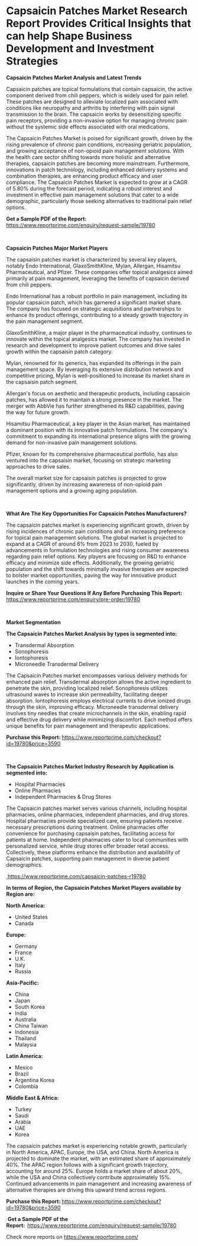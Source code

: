<p><h1>Capsaicin Patches Market Research Report Provides Critical Insights that can help Shape Business Development and Investment Strategies</h1></p><p><strong>Capsaicin Patches Market Analysis and Latest Trends</strong></p>
<p><p>Capsaicin patches are topical formulations that contain capsaicin, the active component derived from chili peppers, which is widely used for pain relief. These patches are designed to alleviate localized pain associated with conditions like neuropathy and arthritis by interfering with pain signal transmission to the brain. The capsaicin works by desensitizing specific pain receptors, providing a non-invasive option for managing chronic pain without the systemic side effects associated with oral medications.</p><p>The Capsaicin Patches Market is poised for significant growth, driven by the rising prevalence of chronic pain conditions, increasing geriatric population, and growing acceptance of non-opioid pain management solutions. With the health care sector shifting towards more holistic and alternative therapies, capsaicin patches are becoming more mainstream. Furthermore, innovations in patch technology, including enhanced delivery systems and combination therapies, are enhancing product efficacy and user compliance. The Capsaicin Patches Market is expected to grow at a CAGR of 5.80% during the forecast period, indicating a robust interest and investment in effective pain management solutions that cater to a wide demographic, particularly those seeking alternatives to traditional pain relief options.</p></p>
<p><strong>Get a Sample PDF of the Report:&nbsp;</strong> <a href="https://www.reportprime.com/enquiry/request-sample/19780?utm_campaign=3357&utm_medium=2&utm_source=Github&utm_content=ia&utm_term=20032025&utm_id=capsaicin-patches">https://www.reportprime.com/enquiry/request-sample/19780</a></p>
<p>&nbsp;</p>
<p><strong>Capsaicin Patches Major Market Players</strong></p>
<p><p>The capsaisin patches market is characterized by several key players, notably Endo International, GlaxoSmithKline, Mylan, Allergan, Hisamitsu Pharmaceutical, and Pfizer. These companies offer topical analgesics aimed primarily at pain management, leveraging the benefits of capsaicin derived from chili peppers.</p><p>Endo International has a robust portfolio in pain management, including its popular capsaicin patch, which has garnered a significant market share. The company has focused on strategic acquisitions and partnerships to enhance its product offerings, contributing to a steady growth trajectory in the pain management segment.</p><p>GlaxoSmithKline, a major player in the pharmaceutical industry, continues to innovate within the topical analgesics market. The company has invested in research and development to improve patient outcomes and drive sales growth within the capsaisin patch category.</p><p>Mylan, renowned for its generics, has expanded its offerings in the pain management space. By leveraging its extensive distribution network and competitive pricing, Mylan is well-positioned to increase its market share in the capsaisin patch segment.</p><p>Allergan's focus on aesthetic and therapeutic products, including capsaicin patches, has allowed it to maintain a strong presence in the market. The merger with AbbVie has further strengthened its R&D capabilities, paving the way for future growth.</p><p>Hisamitsu Pharmaceutical, a key player in the Asian market, has maintained a dominant position with its innovative patch formulations. The company's commitment to expanding its international presence aligns with the growing demand for non-invasive pain management solutions.</p><p>Pfizer, known for its comprehensive pharmaceutical portfolio, has also ventured into the capsaisin market, focusing on strategic marketing approaches to drive sales. </p><p>The overall market size for capsaisin patches is projected to grow significantly, driven by increasing awareness of non-opioid pain management options and a growing aging population.</p></p>
<p>&nbsp;</p>
<p><strong>What Are The Key Opportunities For Capsaicin Patches Manufacturers?</strong></p>
<p><p>The capsaicin patches market is experiencing significant growth, driven by rising incidences of chronic pain conditions and an increasing preference for topical pain management solutions. The global market is projected to expand at a CAGR of around 6% from 2023 to 2030, fueled by advancements in formulation technologies and rising consumer awareness regarding pain relief options. Key players are focusing on R&D to enhance efficacy and minimize side effects. Additionally, the growing geriatric population and the shift towards minimally invasive therapies are expected to bolster market opportunities, paving the way for innovative product launches in the coming years.</p></p>
<p><strong>Inquire or Share Your Questions If Any Before Purchasing This Report:</strong> <a href="https://www.reportprime.com/enquiry/pre-order/19780?utm_campaign=3357&utm_medium=2&utm_source=Github&utm_content=ia&utm_term=20032025&utm_id=capsaicin-patches">https://www.reportprime.com/enquiry/pre-order/19780</a></p>
<p>&nbsp;</p>
<p><strong>Market Segmentation</strong></p>
<p><strong>The Capsaicin Patches Market Analysis by types is segmented into:</strong></p>
<p><ul><li>Transdermal Absorption</li><li>Sonophoresis</li><li>Iontophoresis</li><li>Microneedle Transdermal Delivery</li></ul></p>
<p><p>The Capsaicin Patches market encompasses various delivery methods for enhanced pain relief. Transdermal absorption allows the active ingredient to penetrate the skin, providing localized relief. Sonophoresis utilizes ultrasound waves to increase skin permeability, facilitating deeper absorption. Iontophoresis employs electrical currents to drive ionized drugs through the skin, improving efficacy. Microneedle transdermal delivery involves tiny needles that create microchannels in the skin, enabling rapid and effective drug delivery while minimizing discomfort. Each method offers unique benefits for pain management and therapeutic applications.</p></p>
<p><strong>Purchase this Report:&nbsp;</strong><a href="https://www.reportprime.com/checkout?id=19780&price=3590&utm_campaign=3357&utm_medium=2&utm_source=Github&utm_content=ia&utm_term=20032025&utm_id=capsaicin-patches">https://www.reportprime.com/checkout?id=19780&price=3590</a></p>
<p>&nbsp;</p>
<p><strong>The Capsaicin Patches Market Industry Research by Application is segmented into:</strong></p>
<p><ul><li>Hospital Pharmacies</li><li>Online Pharmacies</li><li>Independent Pharmacies & Drug Stores</li></ul></p>
<p><p>The Capsaicin patches market serves various channels, including hospital pharmacies, online pharmacies, independent pharmacies, and drug stores. Hospital pharmacies provide specialized care, ensuring patients receive necessary prescriptions during treatment. Online pharmacies offer convenience for purchasing capsaisin patches, facilitating access for patients at home. Independent pharmacies cater to local communities with personalized service, while drug stores offer broader retail access. Collectively, these platforms enhance the distribution and availability of Capsaicin patches, supporting pain management in diverse patient demographics.</p></p>
<p><a href="https://www.reportprime.com/capsaicin-patches-r19780?utm_campaign=3357&utm_medium=2&utm_source=Github&utm_content=ia&utm_term=20032025&utm_id=capsaicin-patches">&nbsp;https://www.reportprime.com/capsaicin-patches-r19780</a></p>
<p><strong>In terms of Region, the Capsaicin Patches Market Players available by Region are:</strong></p>
<p>
    <p> <strong> North America: </strong>
        <ul>
            <li>United States</li>
            <li>Canada</li>
        </ul>
        </p> 
    <p> <strong> Europe: </strong>
        <ul>
            <li>Germany</li>
            <li>France</li>
            <li>U.K.</li>
            <li>Italy</li>
            <li>Russia</li>
        </ul>
        </p> 
    <p> <strong> Asia-Pacific: </strong>
        <ul>
            <li>China</li>
            <li>Japan</li>
            <li>South Korea</li>
            <li>India</li>
            <li>Australia</li>
            <li>China Taiwan</li>
            <li>Indonesia</li>
            <li>Thailand</li>
            <li>Malaysia</li>
        </ul>
        </p> 
    <p> <strong> Latin America: </strong>
        <ul>
            <li>Mexico</li>
            <li>Brazil</li>
            <li>Argentina Korea</li>
            <li>Colombia</li>
        </ul>
        </p> 
    <p> <strong> Middle East & Africa: </strong>
        <ul>
            <li>Turkey</li>
            <li>Saudi</li>
            <li>Arabia</li>
            <li>UAE</li>
            <li>Korea</li>
        </ul>
    </p>
    </p>
<p><p>The capsaicin patches market is experiencing notable growth, particularly in North America, APAC, Europe, the USA, and China. North America is projected to dominate the market, with an estimated share of approximately 40%. The APAC region follows with a significant growth trajectory, accounting for around 25%. Europe holds a market share of about 20%, while the USA and China collectively contribute approximately 15%. Continued advancements in pain management and increasing awareness of alternative therapies are driving this upward trend across regions.</p></p>
<p><strong>Purchase this Report: </strong><a href="https://www.reportprime.com/checkout?id=19780&price=3590&utm_campaign=3357&utm_medium=2&utm_source=Github&utm_content=ia&utm_term=20032025&utm_id=capsaicin-patches">https://www.reportprime.com/checkout?id=19780&price=3590</a></p>
<p>&nbsp;<strong>Get a Sample PDF of the Report:&nbsp;&nbsp;</strong><a href="https://www.reportprime.com/enquiry/request-sample/19780?utm_campaign=3357&utm_medium=2&utm_source=Github&utm_content=ia&utm_term=20032025&utm_id=capsaicin-patches">https://www.reportprime.com/enquiry/request-sample/19780</a></p>
<p><strong></strong></p>
<p>Check more reports on <a href="https://www.reportprime.com/?utm_campaign=3357&utm_medium=2&utm_source=Github&utm_content=ia&utm_term=20032025&utm_id=capsaicin-patches">https://www.reportprime.com/</a></p>